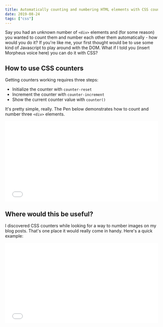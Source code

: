 ```yaml
---
title: Automatically counting and numbering HTML elements with CSS counters
date: 2019-08-24
tags: ["css"]
---
```


Say you had an unknown number of `<div>` elements and (for some reason) you wanted to count them and number each other them automatically - how would you do it? If you're like me, your first thought would be to use some kind of Javascript to play around with the DOM. What if I told you (insert Morpheus voice here) you can do it with CSS?

## How to use CSS counters

Getting counters working requires three steps:

- Initialize the counter with `counter-reset`
- Increment the counter with `counter-increment`
- Show the current counter value with `counter()`

It's pretty simple, really. The Pen below demonstrates how to count and number three `<div>` elements.

<iframe height="265" style="width: 100%;" scrolling="no" title="Css counter demo" src="//codepen.io/wang0nya/embed/voRyaJ/?height=265&theme-id=dark&default-tab=css,result" frameborder="no" allowtransparency="true" allowfullscreen="true">
  See the Pen <a href='https://codepen.io/wang0nya/pen/voRyaJ/'>Css counter demo</a> by Kinyanjui Wangonya
  (<a href='https://codepen.io/wang0nya'>@wang0nya</a>) on <a href='https://codepen.io'>CodePen</a>.
</iframe>

## Where would this be useful?

I discovered CSS counters while looking for a way to number images on my blog posts. That's one place it would really come in handy. Here's a quick example:

<iframe height="265" style="width: 100%;" scrolling="no" title="Css counter figcaptions demo" src="//codepen.io/wang0nya/embed/LwdxZz/?height=265&theme-id=dark&default-tab=html,result" frameborder="no" allowtransparency="true" allowfullscreen="true">
  See the Pen <a href='https://codepen.io/wang0nya/pen/LwdxZz/'>Css counter figcaptions demo</a> by Kinyanjui Wangonya
  (<a href='https://codepen.io/wang0nya'>@wang0nya</a>) on <a href='https://codepen.io'>CodePen</a>.
</iframe>
